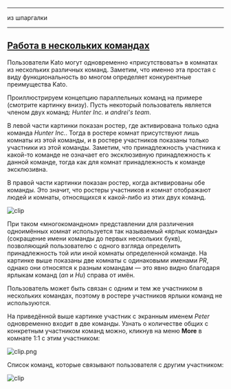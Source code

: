 ***

из шпаргалки

********************************************************************************
## <a href="#multiple-orgs" name="multiple-orgs">Работа в нескольких командах</a>

Пользователи Kato могут одновременно «присутствовать» в комнатах из нескольких различных команд. Заметим, что именно эта простая с виду функциональность во многом определяет конкурентные преимущества Kato.   

Проиллюстрируем концепцию параллельных команд на примере (смотрите картинку внизу). Пусть некоторый пользователь является членом двух команд: *Hunter Inc.* и *andrei's team*.

В левой части картинки показан ростер, где активирована только одна команда *Hunter Inc.*. Тогда в ростере комнат присутствуют лишь комнаты из этой команды, и в ростере участников показаны только участники из этой команды. Заметим, что принадлежность участника к какой-то команде не означает его эксклюзивную принадлежность к данной команде, тогда как для комнат принадлежность к команде эксклюзивна.

В правой части картинки показан ростер, когда активированы обе команды. Это значит, что ростеры участников и комнат отображают людей и комнаты, относящихся к какой-либо из этих двух команд.

![clip](https://s3.amazonaws.com/kato-share/da0c1134fdd7fd68a89d87a8155b226bad5ebb31c4c0e93b5cb48625ad7c8/Untitled%20drawing%20%282%29.png)

При таком «многокомандном» представлении для различения одноимённых комнат используется так называемый «ярлык команды» (сокращение имени команды до первых нескольких букв), позволяющий пользователю с одного взгляда определить принадлежность той или иной комнаты определенной команде. На картинке выше показаны две комнаты с одинаковыми именами *PR*, однако они относятся к разным командам — это явно видно благодаря ярлыкам команд (*an* и *Hu*) справа от имён.

Пользователь может быть связан с одним и тем же участником в нескольких командах, поэтому в ростере участников  ярлыки команд не используются.

На приведённой выше картинке участник с экранным именем *Peter* одновременно входит в две команды. Узнать о количестве общих с конкретным участником команд можно, кликнув на меню **More** в комнате 1:1 с этим участником:

![clip.png](https://s3.amazonaws.com/kato-share/1143494c2ff1d4e0621793886dfb00df534c9b67a4e7ef53dec5446c863854/clip.png)

Список команд, которые связывают пользователя с другим участником:

![clip](https://s3.amazonaws.com/kato-share/5b6076cd59df16b4fff9d2d825670766466dfc6ff142c6233cdd26dc2ccb7be/Untitled%20drawing%20%283%29.png)
